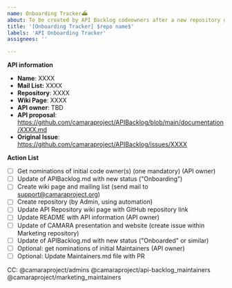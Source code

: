 ```yaml
---
name: Onboarding Tracker⛴️
about: To be created by API Backlog codeowners after a new repository got approved
title: '[Onboarding Tracker] $repo name$'
labels: 'API Onboarding Tracker'
assignees: ''

---
```


<!-- API & repository Tracker Issue -->
**API information**
- **Name**: XXXX
- **Mail List:** XXXX
- **Repository**: XXXX
- **Wiki Page**: XXXX
- **API owner**: TBD
- **API proposal**: https://github.com/camaraproject/APIBacklog/blob/main/documentation/XXXX.md
- **Original Issue**: https://github.com/camaraproject/APIBacklog/issues/XXXX

**Action List**
- [ ] Get nominations of initial code owner(s) (one mandatory) (API owner)
- [ ] Update of APIBacklog.md with new status ("Onboarding")
- [ ] Create wiki page and mailing list (send mail to support@camaraproject.org)
- [ ] Create repository (by Admin, using automation)
- [ ] Update API Repository wiki page with GitHub repository link
- [ ] Update README with API information (API owner)
- [ ] Update of CAMARA presentation and website (create issue within Marketing repository)
- [ ] Update of APIBacklog.md with new status ("Onboarded" or similar)
- [ ] Optional: get nominations of initial Maintainers (API owner)
- [ ] Optional: Update Maintainers.md file with PR

CC: @camaraproject/admins @camaraproject/api-backlog_maintainers @camaraproject/marketing_maintainers

